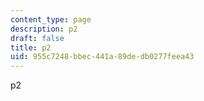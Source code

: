 ```yaml
---
content_type: page
description: p2
draft: false
title: p2
uid: 955c7248-bbec-441a-89de-db0277feea43
---
```

p2